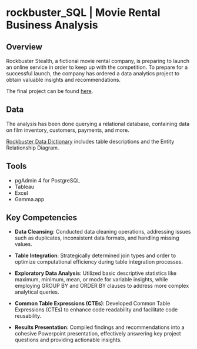 # rockbuster_SQL | Movie Rental Business Analysis
## Overview
Rockbuster Stealth, a fictional movie rental company, is preparing to launch an online service in order to keep up with the competition. To prepare for a successful launch, the company has ordered a data analytics project to obtain valuable insights and recommendations. 

The final project can be found [here](https://gamma.app/public/Rockbuster-Stealth-y2o1iun3epozq0v?mode=doc).
## Data
The analysis has been done querying a relational database, containing data on film inventory, customers, payments, and more. 

[Rockbuster Data Dictionary](https://drive.google.com/file/d/1Ftm8wLfVMYjgPUReDEpQaLR5DkJp2TiD/view) includes table descriptions and the Entity Relationship Diagram.
## Tools
- pgAdmin 4 for PostgreSQL
- Tableau
- Excel
- Gamma.app
## Key Competencies
- **Data Cleansing**: Conducted data cleaning operations, addressing issues such as duplicates, inconsistent data formats, and handling missing values.

- **Table Integration**: Strategically determined join types and order to optimize computational efficiency during table integration processes.

- **Exploratory Data Analysis**: Utilized basic descriptive statistics like maximum, minimum, mean, or mode for variable insights, while employing GROUP BY and ORDER BY clauses to address more complex analytical queries.

- **Common Table Expressions (CTEs)**: Developed Common Table Expressions (CTEs) to enhance code readability and facilitate code reusability.

- **Results Presentation**: Compiled findings and recommendations into a cohesive Powerpoint presentation, effectively answering key project questions and providing actionable insights.
